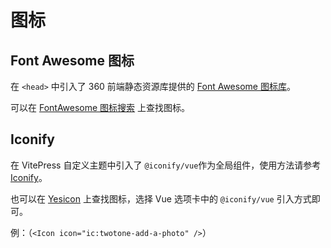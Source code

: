 # 图标

## Font Awesome 图标

在 `<head>` 中引入了 360 前端静态资源库提供的 [Font Awesome 图标库](https://cdn.baomitu.com/font-awesome)。

可以在 [FontAwesome 图标搜索](https://fontawesome.com/search?ic=free) 上查找图标。

## Iconify

在 VitePress 自定义主题中引入了 `@iconify/vue`作为全局组件，使用方法请参考 [Iconify](https://iconify.design/docs/icon-components/vue/)。

也可以在 [Yesicon](https://yesicon.app/) 上查找图标，选择 Vue 选项卡中的 `@iconify/vue` 引入方式即可。

例：<Icon icon="ic:twotone-add-a-photo" />（`<Icon icon="ic:twotone-add-a-photo" />`）
